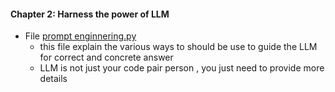 #### Chapter 2: Harness the power of LLM
* File [prompt enginnering.py](./prompting_llm_with_prompt_engg/prompt_engineering.py)
  * this file explain the  various ways to should be use to guide the LLM for correct and concrete answer
  * LLM is not just your code pair person , you just need to provide more details 
